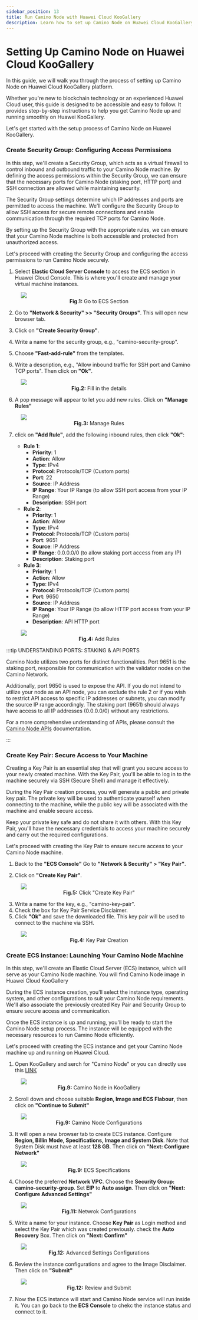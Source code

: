 ```yaml
---
sidebar_position: 13
title: Run Camino Node with Huawei Cloud KooGallery
description: Learn how to set up Camino Node on Huawei Cloud KooGallery once it's released.
---
```


# Setting Up Camino Node on Huawei Cloud KooGallery

In this guide, we will walk you through the process of setting up Camino Node on Huawei Cloud KooGallery platform.

Whether you're new to blockchain technology or an experienced Huawei Cloud user, this guide is designed to be accessible and easy to follow. It provides step-by-step instructions to help you get Camino Node up and running smoothly on Huawei KooGallery.

Let's get started with the setup process of Camino Node on Huawei KooGallery.

### Create Security Group: Configuring Access Permissions

In this step, we'll create a Security Group, which acts as a virtual firewall to control inbound and outbound traffic to your
Camino Node machine. By defining the access permissions within the Security Group, we can ensure that the necessary ports for
Camino Node (staking port, HTTP port) and SSH connection are allowed while maintaining security.

The Security Group settings determine which IP addresses and ports are permitted to access the machine. We'll configure the
Security Group to allow SSH access for secure remote connections and enable communication through the required TCP ports for
Camino Node.

By setting up the Security Group with the appropriate rules, we can ensure that your Camino Node machine is both accessible
and protected from unauthorized access.

Let's proceed with creating the Security Group and configuring the access permissions to run Camino Node securely.

1. Select **Elastic Cloud Server Console** to access the ECS section in Huawei Cloud Console. This is where you'll create and manage your virtual machine instances.

<figure>
<img class="zoom" src="/img/huawei/huawei_sg_1.png#center"/>
<figcaption align = "center"><b>Fig.1:</b> Go to ECS Section</figcaption>
</figure>

2. Go to **"Network & Security" >> "Security Groups"**. This will open new browser tab.

3. Click on **"Create Security Group"**.

4. Write a name for the security group, e.g., "camino-security-group".

5. Choose **"Fast-add-rule"** from the templates.

6. Write a description, e.g., "Allow inbound traffic for SSH port and Camino TCP ports". Then click on **"Ok"**.

<figure>
<img class="zoom" src="/img/huawei/huawei_sg_2.png#center"/>
<figcaption align = "center"><b>Fig.2:</b> Fill in the details</figcaption>
</figure>

6. A pop message will appear to let you add new rules. Click on **"Manage Rules"**

<figure>
<img class="zoom" src="/img/huawei/huawei_sg_3.png#center"/>
<figcaption align = "center"><b>Fig.3:</b> Manage Rules</figcaption>
</figure>

7. click on **"Add Rule"**, add the following inbound rules, then click **"Ok"**:

   - **Rule 1**:
     - **Priority**: 1
     - **Action**: Allow
     - **Type**: IPv4
     - **Protocol**: Protocols/TCP (Custom ports)
     - **Port**: 22
     - **Source**: IP Address
     - **IP Range**: Your IP Range (to allow SSH port access from your IP Range)
     - **Description**: SSH port
   - **Rule 2**:
     - **Priority**: 1
     - **Action**: Allow
     - **Type**: IPv4
     - **Protocol**: Protocols/TCP (Custom ports)
     - **Port**: 9651
     - **Source**: IP Address
     - **IP Range**: 0.0.0.0/0 (to allow staking port access from any IP)
     - **Description**: Staking port
   - **Rule 3**:
     - **Priority**: 1
     - **Action**: Allow
     - **Type**: IPv4
     - **Protocol**: Protocols/TCP (Custom ports)
     - **Port**: 9650
     - **Source**: IP Address
     - **IP Range**: Your IP Range (to allow HTTP port access from your IP Range)
     - **Description**: API HTTP port

<figure>
<img class="zoom" src="/img/huawei/huawei_sg_4.png#center"/>
<figcaption align = "center"><b>Fig.4:</b> Add Rules</figcaption>
</figure>

:::tip UNDERSTANDING PORTS: STAKING & API PORTS

Camino Node utilizes two ports for distinct functionalities. Port 9651 is the staking port, responsible for communication
with the validator nodes on the Camino Network.

Additionally, port 9650 is used to expose the API. If you do not intend to utilize your node as an API node, you can exclude
the rule 2 or if you wish to restrict API access to specific IP addresses or subnets, you can modify the source IP range
accordingly. The staking port (9651) should always have access to all IP addresses (0.0.0.0/0) without any restrictions.

For a more comprehensive understanding of APIs, please consult the [Camino Node APIs](/developer/apis/camino-node-apis/)
documentation.

:::

### Create Key Pair: Secure Access to Your Machine

Creating a Key Pair is an essential step that will grant you secure access to your newly created machine. With the Key Pair,
you'll be able to log in to the machine securely via SSH (Secure Shell) and manage it effectively.

During the Key Pair creation process, you will generate a public and private key pair. The private key will be used to
authenticate yourself when connecting to the machine, while the public key will be associated with the machine and enable secure access.

Keep your private key safe and do not share it with others. With this Key Pair, you'll have the necessary credentials to access
your machine securely and carry out the required configurations.

Let's proceed with creating the Key Pair to ensure secure access to your Camino Node machine.

1. Back to the **"ECS Console"** Go to **"Network & Security" > "Key Pair"**.

2. Click on **"Create Key Pair"**.

<figure>
<img class="zoom" src="/img/huawei/huawei_kp_1.png#center"/>
<figcaption align = "center"><b>Fig.5:</b> Click "Create Key Pair"</figcaption>
</figure>

3. Write a name for the key, e.g., "camino-key-pair".
4. Check the box for Key Pair Service Disclaimer.
5. Click **"Ok"** and save the downloaded file. This key pair will be used to connect to the machine via SSH.

<figure>
<img class="zoom" src="/img/huawei/huawei_kp_2.png#center"/>
<figcaption align = "center"><b>Fig.4:</b> Key Pair Creation</figcaption>
</figure>

### Create ECS instance: Launching Your Camino Node Machine

In this step, we'll create an Elastic Cloud Server (ECS) instance, which will serve as your Camino Node machine. You will find Camino Node image in Huawei Cloud KooGallery

During the ECS instance creation, you'll select the instance type, operating system, and other configurations to suit your Camino Node requirements. We'll also associate the previously created Key Pair and Security Group to ensure secure access and communication.

Once the ECS instance is up and running, you'll be ready to start the Camino Node setup process. The instance will be equipped with the necessary resources to run Camino Node efficiently.

Let's proceed with creating the ECS instance and get your Camino Node machine up and running on Huawei Cloud.

1. Open KooGallery and serch for "Camino Node" or you can directly use this [LINK](https://marketplace.eu.huaweicloud.com/hidden/contents/8939f076-027e-4cd6-a8c6-170fedccda51)

<figure>
<img class="zoom" src="/img/huawei/huawei_instance_1.png#center"/>
<figcaption align = "center"><b>Fig.9:</b> Camino Node in KooGallery</figcaption>
</figure>

2. Scroll down and choose suitable **Region, Image and ECS Flabour**, then click on **"Continue to Submit"**

<figure>
<img class="zoom" src="/img/huawei/huawei_instance_2.png#center"/>
<figcaption align = "center"><b>Fig.9:</b> Camino Node Configurations</figcaption>
</figure>

3. It will open a new browser tab to create ECS instance. Configure **Region, Billin Mode, Specifications, Image and System Disk**. Note that System Disk must have at least **128 GB**. Then click on **"Next: Configure Network"**

<figure>
<img class="zoom" src="/img/huawei/huawei_instance_3.png#center"/>
<figcaption align = "center"><b>Fig.9:</b> ECS Specifications</figcaption>
</figure>

4. Choose the preferred **Network VPC**. Choose the **Security Group: camino-security-group**. Set **EIP** to **Auto assign**. Then click on **"Next: Configure Advanced Settings"**

<figure>
<img class="zoom" src="/img/huawei/huawei_instance_4.png#center"/>
<figcaption align = "center"><b>Fig.11:</b> Netwrok Configurations</figcaption>
</figure>

5. Write a name for your instance. Choose **Key Pair** as Login method and select the Key Pair which was created previously. check the **Auto Recovery** Box. Then click on **"Next: Confirm"**

<figure>
<img class="zoom" src="/img/huawei/huawei_instance_5.png#center"/>
<figcaption align = "center"><b>Fig.12:</b> Advanced Settings Configurations</figcaption>
</figure>

6. Review the instance configurations and agree to the Image Disclaimer. Then click on **"Submit"**

<figure>
<img class="zoom" src="/img/huawei/huawei_instance_6.png#center"/>
<figcaption align = "center"><b>Fig.12:</b> Review and Submit</figcaption>
</figure>

7. Now the ECS instance will start and Camino Node service will run inside it. You can go back to the **ECS Console** to chekc the instance status and connect to it.
